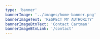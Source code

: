 ```yaml
---
type: 'banner'
bannerImage: '../images/home-banner.png'
bannerImageText: 'RESPECT MY AUTHORITY'
bannerImageBtnText: 'Contact Cartman'
bannerImageBtnLink: '/contact'
---
```

